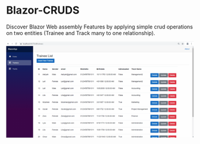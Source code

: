 # Blazor-CRUDS
Discover Blazor Web assembly Features by applying simple crud operations on two entities (Trainee and Track many to one relationship).

![alt text](https://github.com/MoamenSoroor/Blazor-CRUDS/blob/master/blazor-cruds.gif)
